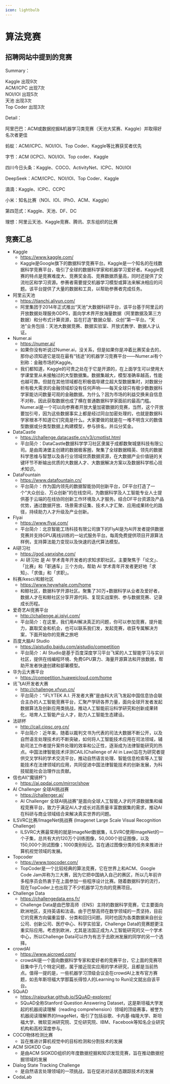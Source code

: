 ```yaml
---
icon: lightbulb
---
```

# 算法竞赛
## 招聘网站中提到的竞赛
Summary：  

Kaggle 出现9次  
ACM/ICPC 出现7次  
NOI/IOI 出现5次  
天池 出现3次  
Top Coder 出现3次  

Detail：  

阿里巴巴：ACM或数据挖掘&机器学习类竞赛（天池大奖赛、Kaggle）并取得好名次者更佳

蚂蚁：ACM/ICPC、NOI/IOI、Top Coder、Kaggle等比赛获奖者优先

字节：ACM (ICPC)、NOI/IOI、Top coder、Kaggle

四川今日头条：Kaggle、COCO、ActivityNet、ICPC、NOI/IOI

DeepSeek：ACM/ICPC、NOI/IOI、Top Coder、Kaggle

滴滴：Kaggle、ICPC、CCPC

小米：知名比赛（NOI、IOI、IPhO、ACM、Kaggle）

第四范式：Kaggle、天池、DF、DC

理想：阿里云天池、Kaggle竞赛、腾讯、京东组织的比赛

## 竞赛汇总
- Kaggle 
    - https://www.kaggle.com/
    - Kaggle是Google旗下的数据科学竞赛平台。Kaggle是一个知名的在线数据科学竞赛平台，吸引了全球的数据科学家和机器学习爱好者。Kaggle竞赛的特点是竞赛难度大、竞赛奖金高、竞赛数据质量高，同时还提供了交流社区和学习资源。参赛者需要提交机器学习模型或算法来解决相应的问题。该平台提供了大量的数据和工具，以帮助参赛者完成任务。
- 阿里云天池 
    - https://tianchi.aliyun.com/
    - 阿里集团于2014年正式推出“天池”大数据科研平台，该平台基于阿里云的开放数据处理服务ODPS，面向学术界开放海量数据（阿里数据及第三方数据）和分布式计算资源，旨在打造“数据众智、众创”第一平台。“天池”业务包括：天池大数据竞赛、数据实验室、开放式教学、数据人才认证。
- Numer.ai
    - https://numer.ai/
    - 如果你没有听说过Numer.ai，没关系，但是如果你是冲着比赛奖金去的，那你必须知道它是现在最有“钱途”的机器学习竞赛平台——Numer.ai有个别称：金融市场的Kaggle。
    - 我们都知道，Kaggle的可贵之处在于它是开源的，在上面学生可以使用大学课堂里从未接触过的大型数据集。数据集越大，模型准确率越高，性能也越可靠。但就在其他领域都在积极倡导建立超大型数据集时，对数据分析有极大需求的金融领域却没有任何声响——每天全球只有极少数数据科学家能访问数量可观的金融数据。为什么？因为市场的利益交换来自信息不对称，因此获取数据也成了横在普通数据科学家面前的最高门槛。Numer.ai是一个可以向参赛者开放大量加密数据的竞赛，当然，这个开放要加引号，因为这些数据事实上都是经过同台加密处理的，也就是数据科学家根本不知道它们究竟是什么。大家要做的就是在一堆不明含义的数值型数据或分类型数据上构建模型，参与排名，并瓜分奖金。
- DataCastle
    - https://challenge.datacastle.cn/v3/cmptlist.html
    - 平台简介：DataCastle数据科学学习社区隶属于成都数聚城堡科技有限公司。是由周涛堡主创建的数据极客圈，聚集了全球数据精英、领先的数据科学思维与智慧以及各行业领域优质数据资源，在大数据产业价值链的关键环节不断输出优质的大数据人才、大数据解决方案以及数据科学核心技术知识。
- DataFountain
    - https://www.datafountain.cn/
    - 平台简介：作为国内领先的数据智能协同创新平台，DF平台打造了一个“大众创业、万众创新”的在线空间，为数据科学及人工智能专业人士提供基于云端的在线协同创新工作环境及人才服务。结合DF平台资源及产品优势，通过数据开放、场景需求征集、技术人才汇聚、应用成果转化的路径，持续助力人才升级及产业创新。
- Flyai
    - https://www.flyai.com/
    - 平台简介：北京智能工场科技有限公司旗下的FlyAI是为AI开发者提供数据竞赛并支持GPU离线训练的一站式服务平台。每周免费提供项目开源算法样例，支持算法能力变现以及快速的迭代算法模型。
- AI研习社
    - https://god.yanxishe.com/
    - AI 研习社 是 AI 学术青年开发者的求知求职社区。主要聚焦于「论文」、「比赛」和「职通车」三个方向，帮助 AI 学术青年开发者更好地「求知」、「求值」和「求职」。
- 科赛/kesci/和鲸社区
    - https://www.heywhale.com/home
    - 和鲸社区，数据科学开源社区。聚集了30万+数据科学从业者及爱好者，数据人才在和鲸社区分享开源代码、复现实战案例、参与数据竞赛、记录成长历程。
- 爱奇艺AI竞赛平台
    - http://challenge.ai.iqiyi.com/
    - 平台简介：在这里，我们用AI解决真正的问题，你可以参加竞赛，提升能力，赢取奖金和机会，也可以联系我们发，发起竞赛，收获专属解决方案，下面开始你的竞赛之旅吧
- 百度大脑AI Studio
    - https://aistudio.baidu.com/aistudio/competition
    - 平台简介：AI Studio是基于百度深度学习平台飞桨的人工智能学习与实训社区，提供在线编程环境、免费GPU算力、海量开源算法和开放数据，帮助开发者快速创建和部署模型。
- 华为云大赛平台
    - https://competition.huaweicloud.com/home
- 讯飞AI开发者大赛
    - http://challenge.xfyun.cn/
    - 平台简介：“iFLYTEK A.I. 开发者大赛”是由科大讯飞发起中国信息协会联合主办的人工智能竞赛平台，汇聚产学研各界力量，面向全球开发者发起数据算法及创新应用类挑战，推动人工智能前沿科学研究和创新成果转化，培育人工智能产业人才，助力人工智能生态建设。
- 法研杯
    - http://cail.cipsc.org.cn/
    - 平台简介：近年来，随着以裁判文书为代表的司法大数据不断公开，以及自然语言处理技术的不断突破，如何将人工智能技术应用在司法领域，辅助司法工作者提升案件处理的效率和公正性，逐渐成为法律智能研究的热点。中国法律智能技术评测CAIL(Challenge of AI in Law)旨在为研究者提供交叉学科的学术交流平台，推动自然语言处理、智能信息检索等人工智能技术在法律领域的应用，共同促进中国法律智能技术的创新发展，为科技赋能社会治理作出贡献。
- 信也AI(“魔镜杯”)
    - https://ai.ppdai.com/mirror/show
- AI Challenger 全球AI挑战赛
    - https://challenger.ai/
    - AI Challenger 全球AI挑战赛”是面向全球人工智能人才的开源数据集和编程竞赛平台，致力于满足AI人才成长对高质量丰富数据集的需求，推动AI在科研与商业领域结合来解决真实世界的问题。
- ILSVRC比赛/ImageNet挑战赛 (Imagenet Large Scale Visual Recognition Challenge)
    - ILSVRC大赛最常用的就是ImageNet数据集，ILSVRC使用ImageNet的一个子集，总共有大约120万个训练图像，50,000个验证图像，以及150,000个测试图像；1000类别标记。旨在通过图像分类的任务来推进计算机视觉领域的发展。
- Topcoder
    - https://www.topcoder.com/
    - TopCoder是一个比较经典的算法竞赛，它在世界上和ACM、Google Code Jam并称为三大赛，因为它把中国纳入自己的赛区，所以几年前许多程序员会热衷于在上面参加一些程序设计比赛。随着数据科学的流行，现在TopCoder上也出现了不少机器学习方向的竞赛项目。
- Challenge Data
    - https://challengedata.ens.fr/
    - Challenge Data是由巴黎高师（ENS）主持的数据科学竞赛，它主要面向欧洲地区，支持英语和法语。由于巴黎高师在数学领域的一贯坚持，目前它的竞赛方向偏重监督、分类和回归问题。同时也因为各类数据来自创业公司、创新公司、医疗中心、科学实验室，Challenge Data的竞赛题更注重实际应用。考虑到欧洲，尤其是法国正成为人工智能研究的又一个学术中心，所以Challenge Data可以作为有志于去欧洲发展的同学的另一个选择。
- crowdAI
    - https://www.aicrowd.com/
    - crowdAI是一个面向数据科学专家和爱好者的竞赛平台，它上面的竞赛项目集中于几个特定问题，属于接近现实应用的学术研究，且都是当前热点。值得一提的是，一些机器学习顶级会议会在crowdAI上发布官方赛题，如去年斯坦福大学那篇长得惊人的Learning to Run论文就出自该平台。
- SQuAD
    - https://rajpurkar.github.io/SQuAD-explorer/
    -  SQuAD全称Stanford Question Answering Dataset，这是斯坦福大学发起的机器阅读理解（reading comprehension）领域的顶级赛事，被誉为机器阅读理解界的ImageNet，吸引了包括谷歌、卡内基·梅隆大学、斯坦福大学、微软亚洲研究院、艾伦研究院、IBM、Facebook等知名企业研究机构和高校深度参与。
- COCO物体检测比赛
    - 旨在推进计算机视觉中的目标检测和分割技术的发展
- ACM SIGKDD Cup
    - 是由ACM SIGKDD组织的年度数据挖掘和知识发现竞赛，旨在推动数据挖掘领域的发展
- Dialog State Tracking Challenge
    - 是自然语言处理领域的一项挑战，旨在促进对话状态跟踪技术的发展
- CodaLab




